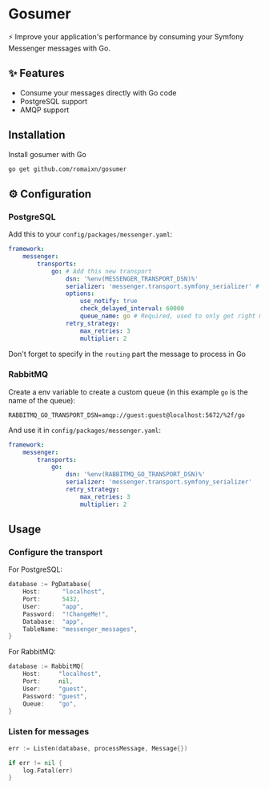# Gosumer

⚡ Improve your application's performance by consuming your Symfony Messenger messages with Go.

## ✨ Features

- Consume your messages directly with Go code
- PostgreSQL support
- AMQP support

## Installation
Install gosumer with Go

```bash
go get github.com/romaixn/gosumer
```

## ⚙️ Configuration
### PostgreSQL
Add this to your `config/packages/messenger.yaml`:
```yaml
framework:
    messenger:
        transports:
            go: # Add this new transport
                dsn: '%env(MESSENGER_TRANSPORT_DSN)%'
                serializer: 'messenger.transport.symfony_serializer' # Required, https://symfony.com/doc/current/messenger.html#serializing-messages
                options:
                    use_notify: true
                    check_delayed_interval: 60000
                    queue_name: go # Required, used to only get right messages in go side
                retry_strategy:
                    max_retries: 3
                    multiplier: 2
```

Don't forget to specify in the `routing` part the message to process in Go


### RabbitMQ
Create a env variable to create a custom queue (in this example `go` is the name of the queue):
```
RABBITMQ_GO_TRANSPORT_DSN=amqp://guest:guest@localhost:5672/%2f/go
```

And use it in `config/packages/messenger.yaml`:

```yaml
framework:
    messenger:
        transports:
            go:
                dsn: '%env(RABBITMQ_GO_TRANSPORT_DSN)%'
                serializer: 'messenger.transport.symfony_serializer'
                retry_strategy:
                    max_retries: 3
                    multiplier: 2
```

## Usage
### Configure the transport
For PostgreSQL:
```go
database := PgDatabase{
    Host:      "localhost",
    Port:      5432,
    User:      "app",
    Password:  "!ChangeMe!",
    Database:  "app",
    TableName: "messenger_messages",
}
```

For RabbitMQ:
```go
database := RabbitMQ{
    Host:     "localhost",
    Port:     nil,
    User:     "guest",
    Password: "guest",
    Queue:    "go",
}
```

### Listen for messages
```go
err := Listen(database, processMessage, Message{})

if err != nil {
    log.Fatal(err)
}
```
